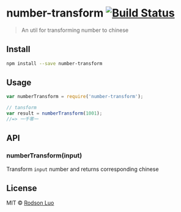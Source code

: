 # number-transform [![Build Status](https://travis-ci.org/rodson/number-transform.png?branch=master)](https://travis-ci.org/rodson/number-transform)

> An util for transforming number to chinese

## Install

```sh
npm install --save number-transform
```

## Usage

```js
var numberTransform = require('number-transform');

// tansform
var result = numberTransform(1001);
//=> 一千零一
```

## API

### numberTransform(input)

Transform `input` number and returns corresponding chinese

## License

MIT © [Rodson Luo](http://www.rodsonluo.com)
 
